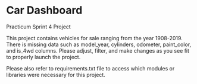 # Car Dashboard
 Practicum Sprint 4 Project 

This project contains vehicles for sale ranging from the year 1908-2019. There is missing data such as model_year, cylinders, odometer, paint_color, and is_4wd columns. Please adjust, filter, and make changes as you see fit to properly launch the project. 

Please also refer to requirements.txt file to access which modules or libraries were necessary for this project. 